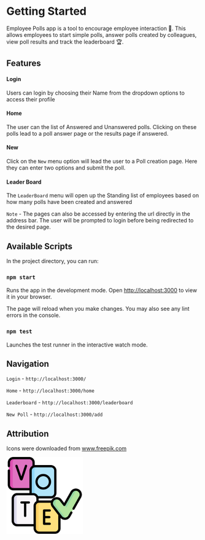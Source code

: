 # Getting Started

Employee Polls app is a tool to encourage employee interaction :mega:. This allows employees to start simple polls, answer polls created by colleagues, view poll results and track the leaderboard :trophy:.

## Features

#### Login

Users can login by choosing their Name from the dropdown options to access their profile

#### Home

The user can the list of Answered and Unanswered polls. 
Clicking on these polls lead to a poll answer page or the results page if answered.

#### New

Click on the `New` menu option will lead the user to a Poll creation page.
Here they can enter two options and submit the poll.

#### Leader Board

The `LeaderBoard` menu will open up the Standing list of employees based on how many polls have been created and answered



`Note` - The pages can also be accessed by entering the url directly in the address bar. 
The user will be prompted to login before being redirected to the desired page.



## Available Scripts

In the project directory, you can run:

### `npm start`

Runs the app in the development mode.
Open [http://localhost:3000](http://localhost:3000) to view it in your browser.

The page will reload when you make changes.
You may also see any lint errors in the console.

### `npm test`

Launches the test runner in the interactive watch mode.

## Navigation

`Login` - `http://localhost:3000/`

`Home` - `http://localhost:3000/home`

`Leaderboard` - `http://localhost:3000/leaderboard`

`New Poll` - `http://localhost:3000/add`


## Attribution

Icons were downloaded from <a href='https://www.freepik.com/'> www.freepik.com</a>



<img src="/public/images/vote.png" width="200px" height="200px"/>
